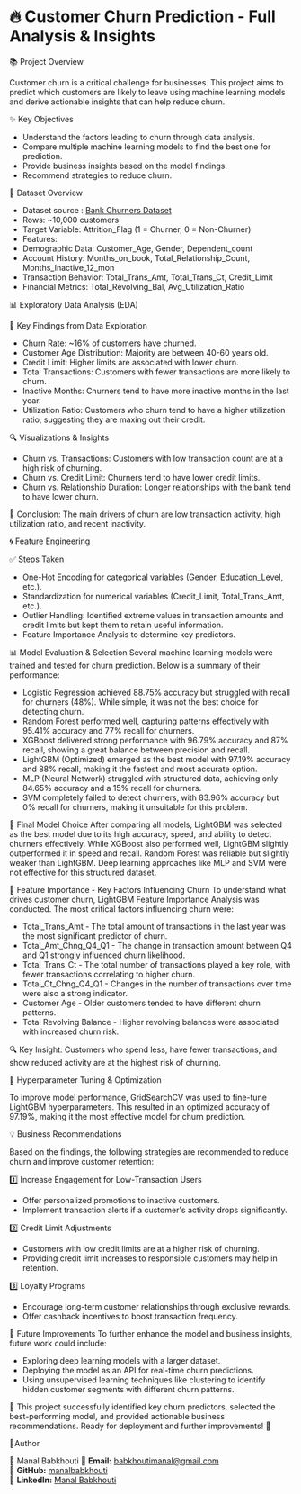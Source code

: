 # 🔥 Customer Churn Prediction - Full Analysis & Insights


📚 Project Overview

Customer churn is a critical challenge for businesses. This project aims to predict which customers are likely to leave using machine learning models and derive actionable insights that can help reduce churn.


✨ Key Objectives

- Understand the factors leading to churn through data analysis.
- Compare multiple machine learning models to find the best one for prediction.
- Provide business insights based on the model findings.
- Recommend strategies to reduce churn.


📂 Dataset Overview
- Dataset source : [Bank Churners Dataset](https://www.kaggle.com/datasets/sakshigoyal7/credit-card-customers)
- Rows: ~10,000 customers
- Target Variable: Attrition_Flag (1 = Churner, 0 = Non-Churner)
- Features:
- Demographic Data: Customer_Age, Gender, Dependent_count
- Account History: Months_on_book, Total_Relationship_Count, Months_Inactive_12_mon
- Transaction Behavior: Total_Trans_Amt, Total_Trans_Ct, Credit_Limit
- Financial Metrics: Total_Revolving_Bal, Avg_Utilization_Ratio


📊 Exploratory Data Analysis (EDA)

🌟 Key Findings from Data Exploration

- Churn Rate: ~16% of customers have churned.
- Customer Age Distribution: Majority are between 40-60 years old.
- Credit Limit: Higher limits are associated with lower churn.
- Total Transactions: Customers with fewer transactions are more likely to churn.
- Inactive Months: Churners tend to have more inactive months in the last year.
- Utilization Ratio: Customers who churn tend to have a higher utilization ratio, suggesting they are maxing out their credit.

🔍 Visualizations & Insights
- Churn vs. Transactions: Customers with low transaction count are at a high risk of churning.
- Churn vs. Credit Limit: Churners tend to have lower credit limits.
- Churn vs. Relationship Duration: Longer relationships with the bank tend to have lower churn.

🔧 Conclusion: The main drivers of churn are low transaction activity, high utilization ratio, and recent inactivity.


🌀 Feature Engineering

✅ Steps Taken
- One-Hot Encoding for categorical variables (Gender, Education_Level, etc.).
- Standardization for numerical variables (Credit_Limit, Total_Trans_Amt, etc.).
- Outlier Handling: Identified extreme values in transaction amounts and credit limits but kept them to retain useful information.
- Feature Importance Analysis to determine key predictors.

📊 Model Evaluation & Selection
Several machine learning models were trained and tested for churn prediction. Below is a summary of their performance:
- Logistic Regression achieved 88.75% accuracy but struggled with recall for churners (48%). While simple, it was not the best choice for detecting churn.
- Random Forest performed well, capturing patterns effectively with 95.41% accuracy and 77% recall for churners.
- XGBoost delivered strong performance with 96.79% accuracy and 87% recall, showing a great balance between precision and recall.
- LightGBM (Optimized) emerged as the best model with 97.19% accuracy and 88% recall, making it the fastest and most accurate option.
- MLP (Neural Network) struggled with structured data, achieving only 84.65% accuracy and a 15% recall for churners.
- SVM completely failed to detect churners, with 83.96% accuracy but 0% recall for churners, making it unsuitable for this problem.

🎡 Final Model Choice
After comparing all models, LightGBM was selected as the best model due to its high accuracy, speed, and ability to detect churners effectively. While XGBoost also performed well, LightGBM slightly outperformed it in speed and recall. Random Forest was reliable but slightly weaker than LightGBM. Deep learning approaches like MLP and SVM were not effective for this structured dataset.

🔧 Feature Importance - Key Factors Influencing Churn
To understand what drives customer churn, LightGBM Feature Importance Analysis was conducted. The most critical factors influencing churn were:
- Total_Trans_Amt - The total amount of transactions in the last year was the most significant predictor of churn.
- Total_Amt_Chng_Q4_Q1 - The change in transaction amount between Q4 and Q1 strongly influenced churn likelihood.
- Total_Trans_Ct - The total number of transactions played a key role, with fewer transactions correlating to higher churn.
- Total_Ct_Chng_Q4_Q1 - Changes in the number of transactions over time were also a strong indicator.
- Customer Age - Older customers tended to have different churn patterns.
- Total Revolving Balance - Higher revolving balances were associated with increased churn risk.
  
🔍 Key Insight: Customers who spend less, have fewer transactions, and show reduced activity are at the highest risk of churning.

🔄 Hyperparameter Tuning & Optimization

To improve model performance, GridSearchCV was used to fine-tune LightGBM hyperparameters. This resulted in an optimized accuracy of 97.19%, making it the most effective model for churn prediction.

💡 Business Recommendations

Based on the findings, the following strategies are recommended to reduce churn and improve customer retention:

1️⃣ Increase Engagement for Low-Transaction Users
- Offer personalized promotions to inactive customers.
- Implement transaction alerts if a customer's activity drops significantly.

2️⃣ Credit Limit Adjustments
- Customers with low credit limits are at a higher risk of churning.
- Providing credit limit increases to responsible customers may help in retention.

3️⃣ Loyalty Programs
- Encourage long-term customer relationships through exclusive rewards.
- Offer cashback incentives to boost transaction frequency.

🔄 Future Improvements
To further enhance the model and business insights, future work could include:
- Exploring deep learning models with a larger dataset.
- Deploying the model as an API for real-time churn predictions.
- Using unsupervised learning techniques like clustering to identify hidden customer segments with different churn patterns.


💪 This project successfully identified key churn predictors, selected the best-performing model, and provided actionable business recommendations. Ready for deployment and further improvements! 🚀


👤Author

👤 Manal Babkhouti
📧 **Email:** [babkhoutimanal@gmail.com](mailto:babkhoutimanal@gmail.com)  
🔗 **GitHub:** [manalbabkhouti](https://github.com/manalbabkhouti)  
🔗 **LinkedIn:** [Manal Babkhouti](https://www.linkedin.com/in/manal-babkhouti-63b6b722a)  

